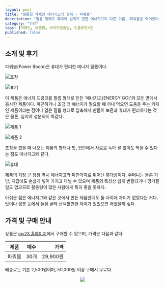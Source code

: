 ```yaml
---
layout: post
title: "필름형 카페인 에너지고의 형제 - 파워붐"
description: "필름 형태로 휴대와 섭취가 편한 에너지고의 다른 이름, 파워붐을 먹어봤다."
category: "건강"
tags: [카페인, 씨엘팜, 라이트앤슬림, 잇플루언서]
published: false
---
```


## 소개 및 후기

파워붐(Power Boom)은 휴대가 편리한 에너지 필름이다.

![포장](https://lh3.googleusercontent.com/fSGyu4JUBVuRYQsW_bj3T5Xa2SM7CGkpWNiY-bxRFSE1wGbqU7kpDbItDLbRGvlrhRnF3FgCYyVc3g=s560)

![표기](https://lh3.googleusercontent.com/qltU04UY0r1RzXBbJXvdLLLuJa7_84Rcc6ifqmIYQOq5FS04fk7HCn7AcMxiS3QyCPuIwE5_rPTAAQ=s480)

이 제품은 에너지 드링크를 필름 형태로 만든 '에너지고(ENERGY GO)'와 모든 면에서 흡사한 제품이다.
피곤하거나 조금 더 에너지가 필요할 때 꺼내 먹으면 도움을 주는 카페인 제품이라는 점이나
얇은 필름 형태로 압축해서 만들어 보관과 휴대가 편리하다는 것은 물론,
심지어 성분까지 똑같다.

![제품 1](https://lh3.googleusercontent.com/SD9e9cUsQ4D0O76ikTyeX-jF_UHWCCtXajSzAtFEFoPI9W8jv39sxOKZIwP4smvw5lG20EGAxfFN-A=s560)

![제품 2](https://lh3.googleusercontent.com/eA6v17v3qjgLj6a4QHlt93FlfI40jGW6LQxTC7McWQc8dTtpBuUgMZ468U9ZYPb3yxteUhs7eAVDIg=s560)

포장을 깠을 때 나오는 제품의 형태나 맛,
입안에서 사르르 녹아 물 없이도 먹을 수 있다는 점도 에너지고와 같다.

![휴대](https://lh3.googleusercontent.com/FK0-NeiZ20PyxeUC6E5cJDxjsebfK1hHif1zJYi9ueIMFLkUUTUm0zRifYNgZBJkwjqH3-HaWPoM8w=s560)

제품의 가장 큰 장점 역시 에너지고와 마찬가지로 뛰어난 휴대성이다.
주머니는 물론 가방, 지갑에도 손쉽게 넣어 가지고 다닐 수 있으며
제품의 특성상 쉽게 변질되거나 망가질 일도 없으므로
활동량이 많은 사람에게 특히 좋을 듯하다.

아쉬운 점은 에너지고와 같은 곳에서 만든 제품인데도 둘 사이에 차이가 없었다는 거다.
맛이나 성분 등에서 둘을 골라 선택할만한 차이가 있었으면 어땠을까 싶다.



## 가격 및 구매 안내

상품은 [my23 홈페이지](http://my23healthcare.com)에서 구매할 수 있으며,
가격은 다음과 같다:

제품     | 매수 | 가격
---------|------|---------:
파워붐   | 30개 | 29,900원

배송료는 기본 2,500원이며,
50,000원 이상 구매시 무료다.



<center><img src='https://api.itfluencer.co.kr/inf/channel/campaign/banner?cmpgn=112&mm=1149&ch=114'></center>
